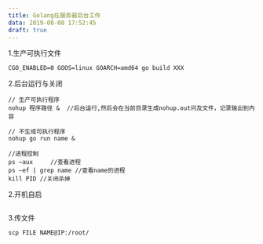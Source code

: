 ```yaml
---
title: Golang在服务器后台工作
data: 2019-08-08 17:52:45
draft: true
---
```

1.生产可执行文件	

```
CGO_ENABLED=0 GOOS=linux GOARCH=amd64 go build XXX
```



2.后台运行与关闭

```
// 生产可执行程序
nohup 程序路径 &  //后台运行,然后会在当前目录生成nohup.out问及文件，记录输出到内容

// 不生成可执行程序
nohup go run name &

//进程控制
ps –aux     //查看进程
ps –ef | grep name //查看name的进程
kill PID //关闭杀掉
```

2.开机自启

```

```

3.传文件

```
scp FILE NAME@IP:/root/
```

